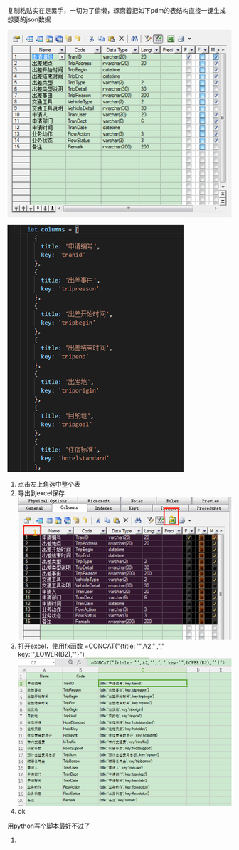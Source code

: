 复制粘贴实在是累手，一切为了偷懒，琢磨着把如下pdm的表结构直接一键生成想要的json数据

![原始数据](/img/pdm1.png)

![目标数据](/img/pdm2.png)

1. 点击左上角选中整个表
1. 导出到excel保存
![操作步骤](/img/pdm3.png)
1. 打开excel，使用fx函数 =CONCAT("{title: '",A2,"',"," key:'",LOWER(B2),"'}")
![操作步骤](/img/pdm4.png)
1. ok

用python写个脚本最好不过了

1. 